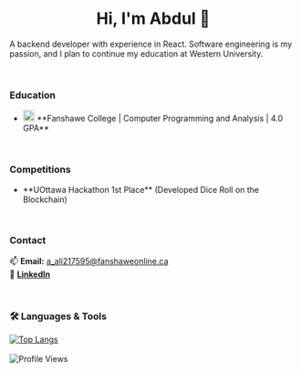 <h1 align="center">Hi, I'm Abdul 👋</h1>

A backend developer with experience in React. Software engineering is my passion, and I plan to continue my education at Western University.  

<br>  

### Education  
<ul>
  <li>
    <img src="https://upload.wikimedia.org/wikipedia/en/thumb/3/3e/Fanshawe_College_Logo.svg/1200px-Fanshawe_College_Logo.svg.png" alt="Fanshawe College Logo" width="20"/>  
    **Fanshawe College | Computer Programming and Analysis | 4.0 GPA**
  </li>
</ul>

<br>  

### Competitions  
<ul>
  <li>**UOttawa Hackathon 1st Place** (Developed Dice Roll on the Blockchain)</li>
</ul>

<br>  

### Contact  
📫 **Email:** a_ali217595@fanshaweonline.ca  
🔗 **[LinkedIn](https://www.linkedin.com/in/abdulmuhaimin-ali/)**  

<br>  

### 🛠 Languages & Tools  
[![Top Langs](https://github-readme-stats.vercel.app/api/top-langs/?username=Abdulmuhaimin-Ali&layout=compact&theme=transparent)](https://github.com/Abdulmuhaimin-Ali)  
<br>
![Profile Views](https://komarev.com/ghpvc/?username=Abdulmuhaimin-Ali&color=blue&style=flat)
